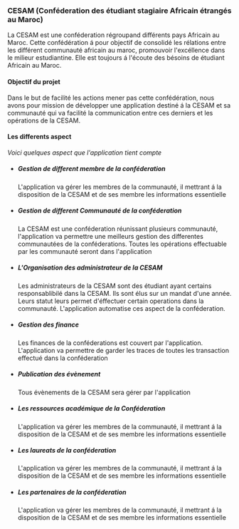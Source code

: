<h3>CESAM (Conféderation des étudiant stagiaire Africain étrangés au Maroc)</h3>
<p>
  La CESAM est une conféderation régroupand différents pays Africain au Maroc. Cette confédération á pour objectif de consolidé les rélations entre les différent communauté africain au maroc, promouvoir l'excéllence dans le milieur estudiantine. Elle est toujours á l'écoute des bésoins de étudiant Africain au Maroc.
</p>
<h4>Objectif du projet</h4>
<p>
  Dans le but de facilité les actions mener pas cette confédération, nous avons pour mission de développer une application destiné á la CESAM et sa communauté qui va facilité la communication entre ces derniers et les opérations de la CESAM.
</p>
<h4>Les differents aspect</h4>
<p>
  <em>Voici quelques aspect que l'application tient compte</em>
  <ul>
    <li>
      <h5>Gestion de different membre de la conféderation</h5>
      <p>L'application va gérer les membres de la communauté, il mettrant á la disposition de la CESAM et de ses membre les informations essentielle </p>
    </li>
    <li>
      <h5>Gestion de different Communauté de la conféderation</h5>
      <p>La CESAM est une conféderation réunissant plusieurs communauté, l'application va permettre une meilleurs gestion des differentes communautées de la conféderations. Toutes les opérations effectuable par les communauté seront dans l'application</p>
    </li>
    <li>
      <h5>L'Organisation des administrateur de la CESAM</h5>
      <p>
        Les administrateurs de la CESAM sont des étudiant ayant certains responsablibilé dans la CESAM. Ils sont élus sur un mandat d'une année. Leurs statut leurs permet d'éffectuer certain operations dans la communauté. L'application automatise ces aspect de la conféderation.
      </p>
    </li>
    <li>
      <h5>Gestion des finance</h5>
      <p>Les finances de la conféderations est couvert par l'application. L'application va permettre de garder les traces de toutes les transaction effectué dans la conféderation</p>
    </li>
    <li>
      <h5>Publication des évènement</h5>
      <p>Tous évènements de la CESAM sera gérer par l'application</p>
    </li>
    <li>
      <h5>Les ressources académique de la Conféderation</h5>
      <p>L'application va gérer les membres de la communauté, il mettrant á la disposition de la CESAM et de ses membre les informations essentielle </p>
    </li>
    <li>
      <h5>Les laureats de la conféderation</h5>
      <p>L'application va gérer les membres de la communauté, il mettrant á la disposition de la CESAM et de ses membre les informations essentielle </p>
    </li>
    <li>
      <h5>Les partenaires de la conféderation</h5>
      <p>L'application va gérer les membres de la communauté, il mettrant á la disposition de la CESAM et de ses membre les informations essentielle </p>
    </li>
  </ul>
</p>

